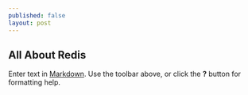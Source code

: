 ```yaml
---
published: false
layout: post
---
```

## All About Redis

Enter text in [Markdown](http://daringfireball.net/projects/markdown/). Use the toolbar above, or click the **?** button for formatting help.
